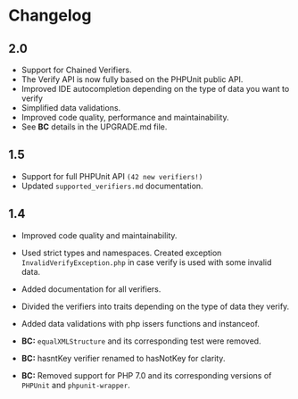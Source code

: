# Changelog

## 2.0

* Support for Chained Verifiers.
* The Verify API is now fully based on the PHPUnit public API.
* Improved IDE autocompletion depending on the type of data you want to verify
* Simplified data validations.
* Improved code quality, performance and maintainability.
* See **BC** details in the UPGRADE.md file.

## 1.5

* Support for full PHPUnit API `(42 new verifiers!)`
* Updated `supported_verifiers.md` documentation.

## 1.4

* Improved code quality and maintainability.
* Used strict types and namespaces.
Created exception `InvalidVerifyException.php` in case verify is used with some invalid data.
* Added documentation for all verifiers.
* Divided the verifiers into traits depending on the type of data they verify.
* Added data validations with php issers functions and instanceof.

* **BC:** `equalXMLStructure` and its corresponding test were removed.
* **BC:** hasntKey verifier renamed to hasNotKey for clarity.
* **BC:** Removed support for PHP 7.0 and its corresponding versions of `PHPUnit` and `phpunit-wrapper`.